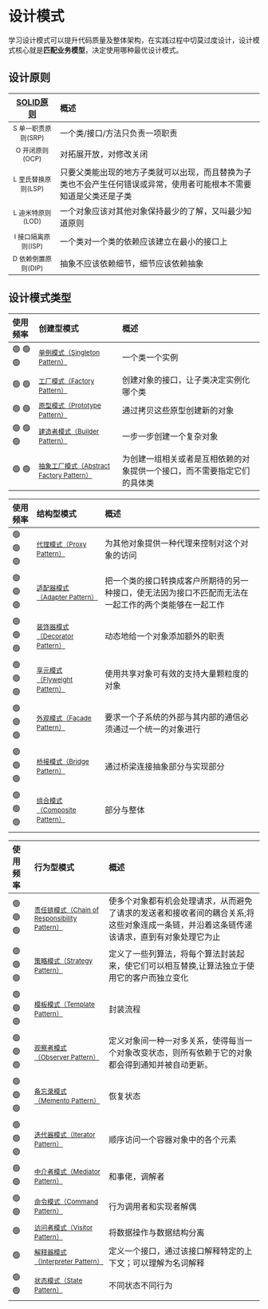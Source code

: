 # 设计模式

学习设计模式可以提升代码质量及整体架构，在实践过程中切莫过度设计，设计模式核心就是**匹配业务模型**，决定使用哪种最优设计模式。

## 设计原则

|      [SOLID原则](/doc/设计原则.md)      | 概述                                                        |
|:---------------------------------:|:----------------------------------------------------------|
| <font size=2>S 单一职责原则(SRP)</font> | 一个类/接口/方法只负责一项职责                                          |
|  <font size=2>O 开闭原则(OCP)</font>  | 对拓展开放，对修改关闭                                               |
| <font size=2>L 里氏替换原则(LSP)</font> | 只要父类能出现的地方子类就可以出现，而且替换为子类也不会产生任何错误或异常，使用者可能根本不需要知道是父类还是子类 |
| <font size=2>L 迪米特原则(LOD)</font>  | 一个对象应该对其他对象保持最少的了解，又叫最少知道原则                               |
| <font size=2>I 接口隔离原则(ISP)</font> | 一个类对一个类的依赖应该建立在最小的接口上                                     |
| <font size=2>D 依赖倒置原则(DIP)</font> | 抽象不应该依赖细节，细节应该依赖抽象                                        |

## 设计模式类型

| 使用频率     | 创建型模式                                                                   | 概述                                   |
|:---------|:------------------------------------------------------------------------|:-------------------------------------|
| 🟢 🟢 🟢 | [<font size=2>单例模式（Singleton Pattern）</font>](doc/创建型/单例模式.md)          | 一个类一个实例                              |
| 🟢 🟢    | [<font size=2>工厂模式（Factory Pattern）</font>](doc/创建型/工厂方法.md)            | 创建对象的接口，让子类决定实例化哪个类                  |
| 🟢 🟢    | [<font size=2>原型模式（Prototype Pattern）</font>](doc/创建型/原型模式.md)          | 通过拷贝这些原型创建新的对象                       |
| 🟢 🟢 🟢 | [<font size=2>建造者模式（Builder Pattern）</font>](doc/创建型/建造者模式.md)          | 一步一步创建一个复杂对象                         |
| 🟢 🟢    | [<font size=2>抽象工厂模式（Abstract Factory Pattern）</font>](doc/创建型/抽象工厂.md) | 为创建一组相关或者是互相依赖的对象提供一个接口，而不需要指定它们的具体类 |

| 使用频率     | 结构型模式                                                           | 概述                                                  |
|:---------|:----------------------------------------------------------------|:----------------------------------------------------|
| 🟢 🟢 🟢 | [<font size=2>代理模式（Proxy Pattern）</font>](doc/结构型/代理模式.md)      | 为其他对象提供一种代理来控制对这个对象的访问                              |
| 🟢 🟢 🟢 | [<font size=2>适配器模式（Adapter Pattern）</font>](doc/结构型/适配器模式.md)  | 把一个类的接口转换成客户所期待的另一种接口，使无法因为接口不匹配而无法在一起工作的两个类能够在一起工作 |
| 🟢 🟢 🟢 | [<font size=2>装饰器模式（Decorator Pattern）</font>](doc/结构型/装饰模式.md) | 动态地给一个对象添加额外的职责                                     |
| 🟢 🟢 🟢 | [<font size=2>享元模式（Flyweight Pattern）</font>](doc/结构型/享元模式.md)  | 使用共享对象可有效的支持大量颗粒度的对象                                |
| 🟢 🟢 🟢 | [<font size=2>外观模式（Facade Pattern）</font>](doc/结构型/外观模式.md)     | 要求一个子系统的外部与其内部的通信必须通过一个统一的对象进行                      |
| 🟢 🟢 🟢 | [<font size=2>桥接模式（Bridge Pattern）</font>](doc/结构型/桥接模式.md)     | 通过桥梁连接抽象部分与实现部分                                     |
| 🟢 🟢 🟢 | [<font size=2>组合模式（Composite Pattern）</font>](doc/结构型/组合模式.md)  | 部分与整体                                               |

| 使用频率     | 行为型模式                                                                          | 概述                                                                    |
|:---------|:-------------------------------------------------------------------------------|:----------------------------------------------------------------------|
| 🟢 🟢 🟢 | [<font size=2>责任链模式（Chain of Responsibility Pattern）</font>](doc/行为型/责任链模式.md) | 使多个对象都有机会处理请求，从而避免了请求的发送者和接收者间的耦合关系;将这些对象连成一条链，并沿着这条链传递该请求，直到有对象处理它为止 |
| 🟢 🟢 🟢 | [<font size=2>策略模式（Strategy Pattern）</font>](doc/行为型/策略模式.md)                  | 定义了一些列算法，将每个算法封装起来，使它们可以相互替换,让算法独立于使用它的客户而独立变化                        |
| 🟢 🟢 🟢 | [<font size=2>模板模式（Template Pattern）</font>](doc/行为型/模板方法.md)                  | 封装流程                                                                  |
| 🟢 🟢 🟢 | [<font size=2>观察者模式（Observer Pattern）</font>](doc/行为型/观察者模式.md)                | 定义对象间一种一对多关系，使得每当一个对象改变状态，则所有依赖于它的对象都会得到通知并被自动更新。                     |
| 🟢 🟢 🟢 | [<font size=2>备忘录模式（Memento Pattern）</font> ](doc/行为型/备忘录模式.md)                | 恢复状态                                                                  |
| 🟢 🟢 🟢 | [<font size=2>迭代器模式（Iterator Pattern）</font>](/doc/行为型/迭代器模式.md)               | 顺序访问一个容器对象中的各个元素                                                      |
| 🟢 🟢    | [<font size=2>中介者模式（Mediator Pattern）</font>](/doc/行为型/中介者模式.md)               | 和事佬，调解者                                                               |
| 🟢 🟢    | [<font size=2>命令模式（Command Pattern）</font>](/doc/行为型/命令模式.md)                  | 行为调用者和实现者解偶                                                           |
| 🟢       | [<font size=2>访问者模式（Visitor Pattern）</font>](/doc/行为型/访问者模式.md)                | 将数据操作与数据结构分离                                                          |
| 🟢       | [<font size=2>解释器模式（Interpreter Pattern）</font>](/doc/行为型/解释器模式.md)            | 定义一个接口，通过该接口解释特定的上下文；可以理解为名词解释                                        |
| 🟢 🟢    | [<font size=2>状态模式（State Pattern）</font>](/doc/行为型/状态模式.md)                    | 不同状态不同行为                                                              |